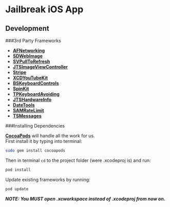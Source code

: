 Jailbreak iOS App
================

Development
------------------

###3rd Party Frameworks

- [**AFNetworking**](http://github.com/AFNetworking/AFNetworking)
- [**SDWebImage**](https://github.com/rs/SDWebImage)
- [**SVPullToRefresh**](https://github.com/samvermette/SVPullToRefresh)
- [**JTSImageViewController**](https://github.com/jaredsinclair/JTSImageViewController)
- [**Stripe**](https://github.com/stripe/stripe-ios)
- [**XCDYouTubeKit**](https://github.com/0xced/XCDYouTubeKit)
- [**BSKeyboardControls**](https://github.com/simonbs/BSKeyboardControls)
- [**SpinKit**](https://github.com/raymondjavaxx/SpinKit-ObjC)
- [**TPKeyboardAvoiding**](https://github.com/michaeltyson/TPKeyboardAvoiding)
- [**JTSHardwareInfo**](https://github.com/jaredsinclair/JTSHardwareInfo)
- [**DateTools**](https://github.com/MatthewYork/DateTools)
- [**SAMRateLimit**](https://github.com/soffes/SAMRateLimit)
- [**TSMessages**](https://github.com/Shayanzadeh/TSMessages)

###Installing Dependencies

[**CocoaPods**](http://cocoapods.org/) will handle all the work for us.  
First install it by typing into terminal:

```bash
sudo gem install cocoapods
```

Then in terminal `cd` to the project folder (were .xcodeproj is) and run:

```bash
pod install
```

Update existing frameworks by running:

```bash
pod update
```
  
***NOTE: You MUST open .xcworkspace instead of .xcodeproj from now on.***